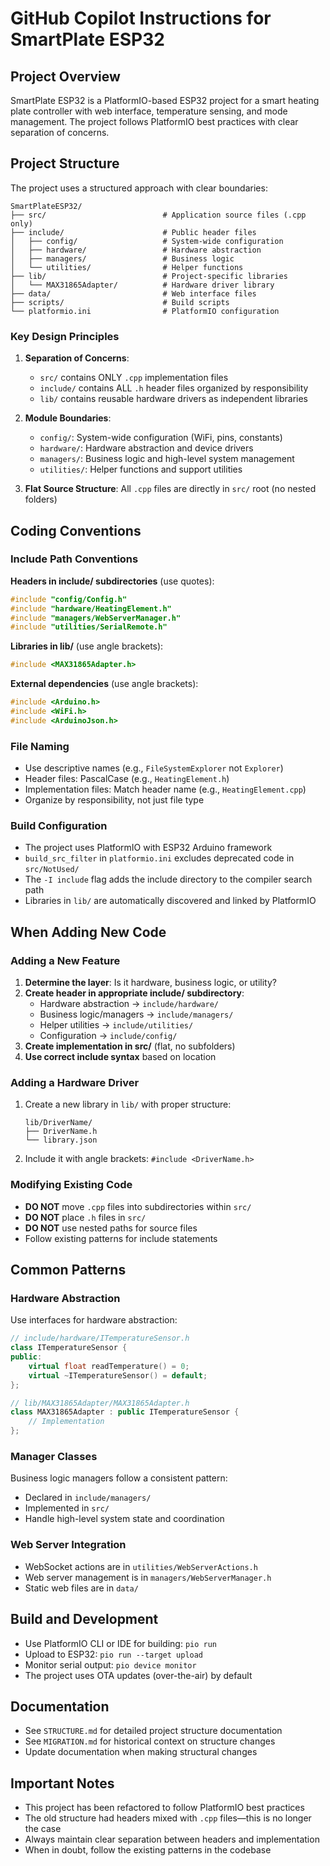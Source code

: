 # GitHub Copilot Instructions for SmartPlate ESP32

## Project Overview

SmartPlate ESP32 is a PlatformIO-based ESP32 project for a smart heating plate controller with web interface, temperature sensing, and mode management. The project follows PlatformIO best practices with clear separation of concerns.

## Project Structure

The project uses a structured approach with clear boundaries:

```
SmartPlateESP32/
├── src/                          # Application source files (.cpp only)
├── include/                      # Public header files
│   ├── config/                   # System-wide configuration
│   ├── hardware/                 # Hardware abstraction
│   ├── managers/                 # Business logic
│   └── utilities/                # Helper functions
├── lib/                          # Project-specific libraries
│   └── MAX31865Adapter/          # Hardware driver library
├── data/                         # Web interface files
├── scripts/                      # Build scripts
└── platformio.ini                # PlatformIO configuration
```

### Key Design Principles

1. **Separation of Concerns**:
   - `src/` contains ONLY `.cpp` implementation files
   - `include/` contains ALL `.h` header files organized by responsibility
   - `lib/` contains reusable hardware drivers as independent libraries

2. **Module Boundaries**:
   - `config/`: System-wide configuration (WiFi, pins, constants)
   - `hardware/`: Hardware abstraction and device drivers
   - `managers/`: Business logic and high-level system management
   - `utilities/`: Helper functions and support utilities

3. **Flat Source Structure**: All `.cpp` files are directly in `src/` root (no nested folders)

## Coding Conventions

### Include Path Conventions

**Headers in include/ subdirectories** (use quotes):
```cpp
#include "config/Config.h"
#include "hardware/HeatingElement.h"
#include "managers/WebServerManager.h"
#include "utilities/SerialRemote.h"
```

**Libraries in lib/** (use angle brackets):
```cpp
#include <MAX31865Adapter.h>
```

**External dependencies** (use angle brackets):
```cpp
#include <Arduino.h>
#include <WiFi.h>
#include <ArduinoJson.h>
```

### File Naming

- Use descriptive names (e.g., `FileSystemExplorer` not `Explorer`)
- Header files: PascalCase (e.g., `HeatingElement.h`)
- Implementation files: Match header name (e.g., `HeatingElement.cpp`)
- Organize by responsibility, not just file type

### Build Configuration

- The project uses PlatformIO with ESP32 Arduino framework
- `build_src_filter` in `platformio.ini` excludes deprecated code in `src/NotUsed/`
- The `-I include` flag adds the include directory to the compiler search path
- Libraries in `lib/` are automatically discovered and linked by PlatformIO

## When Adding New Code

### Adding a New Feature

1. **Determine the layer**: Is it hardware, business logic, or utility?
2. **Create header in appropriate include/ subdirectory**:
   - Hardware abstraction → `include/hardware/`
   - Business logic/managers → `include/managers/`
   - Helper utilities → `include/utilities/`
   - Configuration → `include/config/`
3. **Create implementation in src/** (flat, no subfolders)
4. **Use correct include syntax** based on location

### Adding a Hardware Driver

1. Create a new library in `lib/` with proper structure:
   ```
   lib/DriverName/
   ├── DriverName.h
   └── library.json
   ```
2. Include it with angle brackets: `#include <DriverName.h>`

### Modifying Existing Code

- **DO NOT** move `.cpp` files into subdirectories within `src/`
- **DO NOT** place `.h` files in `src/`
- **DO NOT** use nested paths for source files
- Follow existing patterns for include statements

## Common Patterns

### Hardware Abstraction

Use interfaces for hardware abstraction:
```cpp
// include/hardware/ITemperatureSensor.h
class ITemperatureSensor {
public:
    virtual float readTemperature() = 0;
    virtual ~ITemperatureSensor() = default;
};

// lib/MAX31865Adapter/MAX31865Adapter.h
class MAX31865Adapter : public ITemperatureSensor {
    // Implementation
};
```

### Manager Classes

Business logic managers follow a consistent pattern:
- Declared in `include/managers/`
- Implemented in `src/`
- Handle high-level system state and coordination

### Web Server Integration

- WebSocket actions are in `utilities/WebServerActions.h`
- Web server management is in `managers/WebServerManager.h`
- Static web files are in `data/`

## Build and Development

- Use PlatformIO CLI or IDE for building: `pio run`
- Upload to ESP32: `pio run --target upload`
- Monitor serial output: `pio device monitor`
- The project uses OTA updates (over-the-air) by default

## Documentation

- See `STRUCTURE.md` for detailed project structure documentation
- See `MIGRATION.md` for historical context on structure changes
- Update documentation when making structural changes

## Important Notes

- This project has been refactored to follow PlatformIO best practices
- The old structure had headers mixed with `.cpp` files—this is no longer the case
- Always maintain clear separation between headers and implementation
- When in doubt, follow the existing patterns in the codebase

